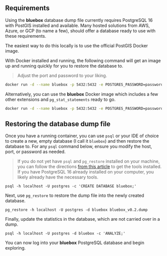 ## Requirements
Using the **bluebox** database dump file currently requires PostgreSQL 16 with PostGIS installed and available. Many hosted solutions from AWS, Azure, or GCP (to name a few), should offer a database ready to use with these requirements.

The easiest way to do this locally is to use the official PostGIS Docker image.

With Docker installed and running, the following command will get an image up and running quickly for you to restore the database to.

> Adjust the port and password to your liking.

```bash
docker run -d --name bluebox -p 5432:5432 -e POSTGRES_PASSWORD=password postgis/postgis
```

Alternatively, you can use the **bluebox** Docker image which includes a few other extensions and `pg_stat_statements` ready to go.

```bash
docker run -d --name bluebox -p 5432:5432 -e POSTGRES_PASSWORD=password ryanbooz/bluebox
```

## Restoring the database dump file
Once you have a running container, you can use `psql` or your IDE of choice to create a new, empty database (I call it `bluebox`) and then restore the database to. For any `psql` command below, ensure you modify the host, port, or password as needed.

> If you do not yet have `psql` and `pg_restore` installed on your machine, you can follow the directions [from this article](https://www.red-gate.com/simple-talk/databases/postgresql/postgresql-basics-getting-started-with-psql/) to get the tools installed. If you have PostgreSQL 16 already installed on your computer, you likely already have the necessary tools.

`psql -h localhost -U postgres -c 'CREATE DATABASE bluebox;'`

Next, use `pg_restore` to restore the dump file into the newly created database.

`pg_restore -h localhost -U postgres -d bluebox bluebox_v0.2.dump`

Finally, update the statistics in the database, which are not carried over in a dump.

`psql -h localhost -U postgres -d bluebox -c 'ANALYZE;'`

You can now log into your **bluebox** PostgreSQL database and begin exploring.

